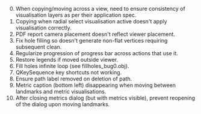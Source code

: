 0. When copying/moving across a view, need to ensure consistency of visualisation layers as per their application spec.
1. Copying when radial select visualisation active doesn't apply visualisation correctly.
2. PDF report camera placement doesn't reflect viewer placement.
3. Fix hole filling so doesn't generate non-flat vertices requiring subsequent clean.
4. Regularize progression of progress bar across actions that use it.
5. Restore legends if moved outside viewer.
6. Fill holes infinite loop (see fillholes_bug0.obj).
7. QKeySequence key shortcuts not working.
8. Ensure path label removed on deletion of path.
9. Metric caption (bottom left) disappearing when moving between landmarks and metric visualisations.
10. After closing metrics dialog (but with metrics visible), prevent reopening of the dialog upon moving landmarks.
